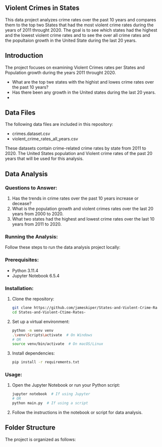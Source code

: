 ## Violent Crimes in States 

This data project analyzes crime rates over the past 10 years and compares them to the top two States that had the most violent crime rates during the years of 2011 throught 2020. The goal is to see which states had the highest and the lowest violent crime rates and to see the over all crime rates and the popultaion growth in the United State during the last 20 years.

## Introduction

The project focuses on examining Violent Crimes rates per States and Population growth during the years 2011 throught 2020.
- What are the top twe states with the highist and lowes crime rates over the past 10 years?
- Has there been any growth in the United states during the last 20 years. 
- 

## Data Files

The following data files are included in this repository:
- crimes.dataset.csv
- violent_crime_rates_all_years.csv

These datasets contain crime-related crime rates by state from 2011 to 2020. The United States population and Violent crime rates of the past 20 years that will be used for this analysis.

## Data Analysis

### Questions to Answer:
1. Has the trends in crime rates over the past 10 years increase or decease?
2. What is the population growth and violent crimes rates over the last 20 years from 2000 to 2020.
3. What two states had the highest and lowest crime rates over the last 10 years from 2011 to 2020.

### Running the Analysis:

Follow these steps to run the data analysis project locally:

### Prerequisites:
- Python 3.11.4
- Jupyter Notebook 6.5.4

### Installation:
1. Clone the repository:

    ```bash
    git clone https://github.com/jameskiper/States-and-Violent-Crime-Rates-.git
    cd States-and-Violent-Ctime-Rates-
    ```

2. Set up a virtual environment:

    ```bash
    python -m venv venv
    .\venv\Scripts\activate  # On Windows
    # OR
    source venv/bin/activate  # On macOS/Linux
    ```

3. Install dependencies:

    ```bash
    pip install -r requirements.txt
    ```

### Usage:

1. Open the Jupyter Notebook or run your Python script:

    ```bash
    jupyter notebook  # If using Jupyter
    # OR
    python main.py  # If using a script
    ```

2. Follow the instructions in the notebook or script for data analysis.

## Folder Structure

The project is organized as follows:

